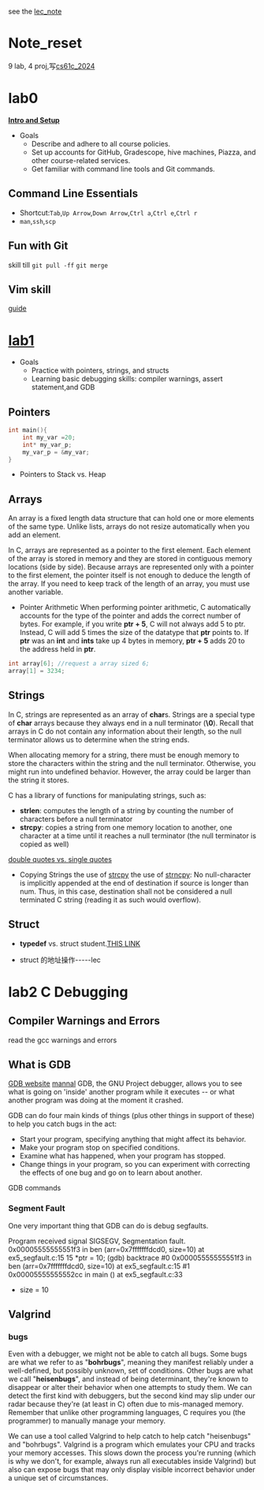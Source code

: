 see the [lec_note](../../Note_controller/computer_science/cs61c/note/)
# Note_reset
9 lab, 4 proj,写[cs61c_2024](https://cs61c.org/su24/)
# lab0
[**Intro and Setup**](https://web.archive.org/web/20220615223519/https://cs61c.org/sp22/labs/lab00/#gradescope)
* Goals
    * Describe and adhere to all course policies.
    * Set up accounts for GitHub, Gradescope, hive machines, Piazza, and other course-related services.
    * Get familiar with command line tools and Git commands.

## Command Line Essentials
* Shortcut:``Tab``,``Up Arrow``,``Down Arrow``,``Ctrl a``,``Ctrl e``,``Ctrl r``
* ``man``,``ssh``,``scp``

## Fun with Git 
skill till ``git pull -ff`` ``git merge``

## Vim skill
[guide](https://docs.google.com/document/d/1WQF6hQK8CXtlGynSAIX7Rts6q8lykarrqX-zkb9ZDyc/view?pli=1)


# [lab1](https://cs61c.org/su24/labs/lab01/)
* Goals
    * Practice with pointers, strings, and structs
    * Learning basic debugging skills: compiler warnings, assert statement,and GDB

## Pointers

```c
int main(){
    int my_var =20;
    int* my_var_p;
    my_var_p = &my_var;
}

```
* Pointers to Stack vs. Heap

## Arrays
An array is a fixed length data structure that can hold one or more elements of the same type. Unlike lists, arrays do not resize automatically when you add an element.

In C, arrays are represented as a pointer to the first element. Each element of the array is stored in memory and they are stored in contiguous memory locations (side by side). Because arrays are represented only with a pointer to the first element, the pointer itself is not enough to deduce the length of the array. If you need to keep track of the length of an array, you must use another variable.

* Pointer Arithmetic
When performing pointer arithmetic, C automatically accounts for the type of the pointer and adds the correct number of bytes. For example, if you write **ptr + 5**, C will not always add 5 to ptr. Instead, C will add 5 times the size of the datatype that **ptr** points to. If **ptr** was an **int** and **ints** take up 4 bytes in memory, **ptr + 5** adds 20 to the address held in **ptr**.

```c
int array[6]; //request a array sized 6;
array[1] = 3234;
```

## Strings

In C, strings are represented as an array of **char**s. Strings are a special type of **char** arrays because they always end in a null terminator (**\0**). Recall that arrays in C do not contain any information about their length, so the null terminator allows us to determine when the string ends.

When allocating memory for a string, there must be enough memory to store the characters within the string and the null terminator. Otherwise, you might run into undefined behavior. However, the array could be larger than the string it stores.

C has a library of functions for manipulating strings, such as:

* **strlen**: computes the length of a string by counting the number of characters before a null terminator
* **strcpy**: copies a string from one memory location to another, one character at a time until it reaches a null terminator (the null terminator is copied as well)

[double quotes vs. single quotes](https://stackoverflow.com/questions/3683602/single-quotes-vs-double-quotes-in-c-or-c)

* Copying Strings
the use of [strcpy](https://cplusplus.com/reference/cstring/strcpy/)
the use of [strncpy](https://cplusplus.com/reference/cstring/strncpy/): No null-character is implicitly appended at the end of destination if source is longer than num. Thus, in this case, destination shall not be considered a null terminated C string (reading it as such would overflow).

## Struct

* **typedef** vs. struct student.[THIS LINK](https://stackoverflow.com/questions/1675351/typedef-struct-vs-struct-definitions)

* struct 的地址操作-----lec


# lab2 C Debugging

## Compiler Warnings and Errors
read the gcc warnings and errors

## What is GDB
[GDB website](https://www.gnu.org/software/gdb/)
[mannal](https://sourceware.org/gdb/current/onlinedocs/gdb.html/)
GDB, the GNU Project debugger, allows you to see what is going on 'inside' another program while it executes -- or what another program was doing at the moment it crashed.

GDB can do four main kinds of things (plus other things in support of these) to help you catch bugs in the act:


* Start your program, specifying anything that might affect its behavior.
* Make your program stop on specified conditions.
* Examine what has happened, when your program has stopped.
* Change things in your program, so you can experiment with correcting the effects of one bug and go on to learn about another.

GDB commands


### Segment Fault

One very important thing that GDB can do is debug segfaults.

Program received signal SIGSEGV, Segmentation fault.
0x00005555555551f3 in ben (arr=0x7fffffffdcd0, size=10) at ex5_segfault.c:15
15          *ptr = 10;
(gdb) backtrace
#0  0x00005555555551f3 in ben (arr=0x7fffffffdcd0, size=10) at ex5_segfault.c:15
#1  0x00005555555552cc in main () at ex5_segfault.c:33

* size = 10


## Valgrind

### bugs

Even with a debugger, we might not be able to catch all bugs. Some bugs are what we refer to as "**bohrbugs**", meaning they manifest reliably under a well-defined, but possibly unknown, set of conditions. Other bugs are what we call "**heisenbugs**", and instead of being determinant, they're known to disappear or alter their behavior when one attempts to study them. We can detect the first kind with debuggers, but the second kind may slip under our radar because they're (at least in C) often due to mis-managed memory. Remember that unlike other programming languages, C requires you (the programmer) to manually manage your memory.

We can use a tool called Valgrind to help catch to help catch "heisenbugs" and "bohrbugs". Valgrind is a program which emulates your CPU and tracks your memory accesses. This slows down the process you're running (which is why we don't, for example, always run all executables inside Valgrind) but also can expose bugs that may only display visible incorrect behavior under a unique set of circumstances.